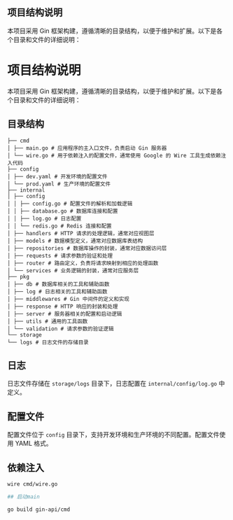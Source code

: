 ## 项目结构说明

本项目采用 Gin 框架构建，遵循清晰的目录结构，以便于维护和扩展。以下是各个目录和文件的详细说明：

# 项目结构说明

本项目采用 Gin 框架构建，遵循清晰的目录结构，以便于维护和扩展。以下是各个目录和文件的详细说明：

## 目录结构
```
├── cmd
│ ├── main.go # 应用程序的主入口文件，负责启动 Gin 服务器
│ └── wire.go # 用于依赖注入的配置文件，通常使用 Google 的 Wire 工具生成依赖注入代码
├── config
│ ├── dev.yaml # 开发环境的配置文件
│ └── prod.yaml # 生产环境的配置文件
├── internal
│ ├── config
│ │ ├── config.go # 配置文件的解析和加载逻辑
│ │ ├── database.go # 数据库连接和配置
│ │ ├── log.go # 日志配置
│ │ └── redis.go # Redis 连接和配置
│ ├── handlers # HTTP 请求的处理逻辑，通常对应视图层
│ ├── models # 数据模型定义，通常对应数据库表结构
│ ├── repositories # 数据库操作的封装，通常对应数据访问层
│ ├── requests # 请求参数的验证和处理
│ ├── router # 路由定义，负责将请求映射到相应的处理函数
│ └── services # 业务逻辑的封装，通常对应服务层
├── pkg
│ ├── db # 数据库相关的工具和辅助函数
│ ├── log # 日志相关的工具和辅助函数
│ ├── middlewares # Gin 中间件的定义和实现
│ ├── response # HTTP 响应的封装和处理
│ ├── server # 服务器相关的配置和启动逻辑
│ ├── utils # 通用的工具函数
│ └── validation # 请求参数的验证逻辑
└── storage
└── logs # 日志文件的存储目录
```

## 日志

日志文件存储在 `storage/logs` 目录下，日志配置在 `internal/config/log.go` 中定义。

## 配置文件

配置文件位于 `config` 目录下，支持开发环境和生产环境的不同配置。配置文件使用 YAML 格式。

## 依赖注入

```bash
wire cmd/wire.go

## 启动main

go build gin-api/cmd
```
